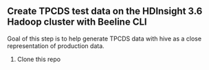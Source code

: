
## Create TPCDS test data on the HDInsight 3.6 Hadoop cluster with Beeline CLI

Goal of this step is to help generate TPCDS data with hive as a close representation of production data. 

1. Clone this repo
```{git clone https://github.com/hdinsight/tpcds-hdinsight && cd tpcds-hdinsight} 
```


<!--stackedit_data:
eyJoaXN0b3J5IjpbLTEwNDY1ODc1NTYsNzMwOTk4MTE2XX0=
-->